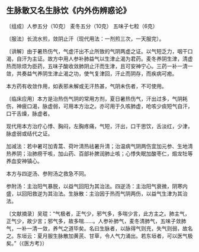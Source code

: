 ## 生脉散又名生脉饮《内外伤辨惑论》

〔组成〕人参五分（10克） 麦冬五分（10克） 五味子七粒（6克）

〔服法〕长流水煎，敛阴止汗（现代用法：一剂煎三次，一天服完）。

〔讲解〕由于暑热伤气，气虚汗出不止所致的气阴两虚之证。以气短乏力，咽干口渴，自汗为主证。故方中用人参补肺益气以生津止渴为君药。麦冬养阴生津，清虚热而除烦为臣药，五味子酸收敛肺阴止汗而生津，且可安神宁心。三药一补一清一敛，共奏益气养阴生津止渴之功，使气复津回，汗止而阴存，而疾病可癒。

本方药有收敛作用，如表邪未解或无汗热甚，气阴未伤者，不可使用。

〔临床应用〕本方是治热伤气阴的常用方剂，夏日暑热伤气，汗出过多，气阴耗伤，神疲口渴，脉虚弱，可用本方治之。亦可用于久咳肺虚，呛咳少痰短气自汗，口干舌燥，脉虚者。

现代用本方治疗心悸、胸闷，左胸疼痛，气短，汗出，口干思饮，舌淡红，少津，脉虚弱或结代之证。

加减法：若中暑可加青蒿、荷叶清热祛暑升清；治温病气阴两伤宜加元参、生地清热养阴；治肺痨干咳，加山药、百部补脾润肺止咳；心悸失眠加酸枣仁，煅龙牡等养血安神镇心。

本方与四逆汤、参附汤之救急不同。

参附汤：主治阳气暴脱，以益气回阳为其治法。四逆汤：主治阳气衰微，阴寒内盛，以回阳救逆为其治法。生脉散：主治因于热而气阴两伤，以益气生津为其治法。

〔文献摘录〕吴琨：“气极者，正气少，邪气多，多喘少言，此方主之。肺主气，正气少，故少言；邪气多，故多喘……。人参补肺气，麦冬清肺气，五味子敛肺气，一补一清一敛，养气之道毕矣。名曰生脉者，以脉得气则充，失气则弱，故名之。东垣云：夏月服生脉散加黄芪、甘草，令人气力涌出。若东垣者，可以医气极矣。”（《医方考》）
